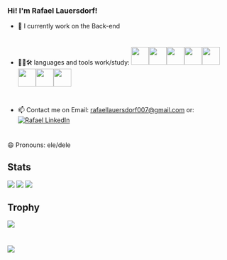### Hi! I'm Rafael Lauersdorf!

- 🔭 I currently work on the Back-end
#
- 👨‍💻🛠 languages and tools work/study:
<img src="https://cdn.jsdelivr.net/gh/devicons/devicon/icons/python/python-original-wordmark.svg" width="40" height="40"/><img src="https://cdn.jsdelivr.net/gh/devicons/devicon/icons/mysql/mysql-original-wordmark.svg" width="40" height="40"/><img src="https://cdn.jsdelivr.net/gh/devicons/devicon/icons/java/java-original-wordmark.svg" width="40" height="40" /><img src="https://cdn.jsdelivr.net/gh/devicons/devicon/icons/html5/html5-original.svg" width="40" height="40"/><img src="https://cdn.jsdelivr.net/gh/devicons/devicon/icons/css3/css3-original.svg" width="40" height="40"/><img src="https://cdn.jsdelivr.net/gh/devicons/devicon/icons/github/github-original.svg" width="40" height="40"/><img src="https://cdn.jsdelivr.net/gh/devicons/devicon/icons/visualstudio/visualstudio-plain.svg" width="40" height="40"/><img src="https://cdn.jsdelivr.net/gh/devicons/devicon/icons/nodejs/nodejs-original.svg" width="40" height="40"/>
          
          

           
         
#          

- 📫 Contact me on Email: rafaellauersdorf007@gmail.com
or: [![Rafael LinkedIn](https://img.shields.io/badge/Rafael%20LinkedIn-0077B5?style=for-the-badge&logo=linkedin&logoColor=white)](https://www.linkedin.com/in/rafael-fdv-314825205)



#

😄 Pronouns: ele/dele


## Stats
![](https://github-readme-stats-git-masterrstaa-rickstaa.vercel.app/api?username=Rafaellauersdorf&show_icons=true&theme=dracula&include_all_commits=true&count_private=true")
![](https://github-readme-stats.vercel.app/api/top-langs/?username=Rafaellauersdorf&theme=dracula&hide=TeX&layout=compact)
![](https://streak-stats.demolab.com/?user=Rafaellauersdorf&theme=dracula)

## Trophy 

![](https://github-profile-trophy.vercel.app/?username=Rafaellauersdorf&theme=onedark)

#
 
![](https://komarev.com/ghpvc/?username=Rafaellauersdorf&style=flat-square&label=Views)

